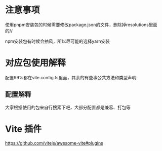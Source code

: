 # 注意事项
使用pnpm安装包的时候需要修改package.json的文件，删除掉resolutions里面的//

npm安装包有时候会抽风，所以尽可能的选择yarn安装

# 对应包使用解释
配置99%都在vite.config.ts里面，其余的有些事公共方法和类型声明

## 配置解释
大家根据使用的包来自行搜索下吧，大部分配置都是兼容、打包等

# Vite 插件
https://github.com/vitejs/awesome-vite#plugins
